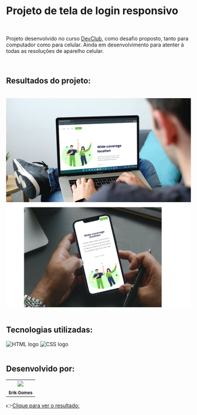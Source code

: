 # Projeto de tela de login responsivo
<br>
<p>Projeto desenvolvido no curso <a href="https://rodolfomori.com.br/devclub/">DevClub</a>, como desafio proposto, tanto para computador como para celular. Ainda em desenvolvimento para atenter à todas as resoluções de aparelho celular.</p>
<br>
<h2>Resultados do projeto:</h2>
<br>
<img src="https://github.com/gGtEriKk/New-challenge-CSS-pt.1/blob/master/assets/print-projeto-PC.png?raw=true" alt="imagem do projeto no computador" width: 100px; height: 100px; display: inline-block;>
<img src="https://github.com/gGtEriKk/New-challenge-CSS-pt.1/blob/master/assets/print-projeto-celular.png?raw=true" alt="imagem de projeto no celular" width: 100px; height: 100px display: inline-block;>
<br>
<br>
<h2>Tecnologias utilizadas:</h2>

<img src="https://img.shields.io/badge/HTML5-E34F26?style=for-the-badge&logo=html5&logoColor=white" alt="HTML logo">
<img src="https://img.shields.io/badge/CSS3-1572B6?style=for-the-badge&logo=css3&logoColor=white" alt="CSS logo">
<br>
<br>
<h2>Desenvolvido por:</h2>
<table>
  <tr>
    <td align="center">
      <a href="https://github.com/gGtEriKk">
        <img src="https://avatars.githubusercontent.com/u/101311661?s=400&u=83c97e5f2223f7889db3e8d58e5c6ab6d43593d7&v=4" width=100px;><br>
          <sub>
            <b>Erik Gomes</b>
          </sub>
      </a>
</table>

:point_right:<a href="https://ggterikk.github.io/New-challenge-CSS-pt.1/">Clique para ver o resultado:</a>